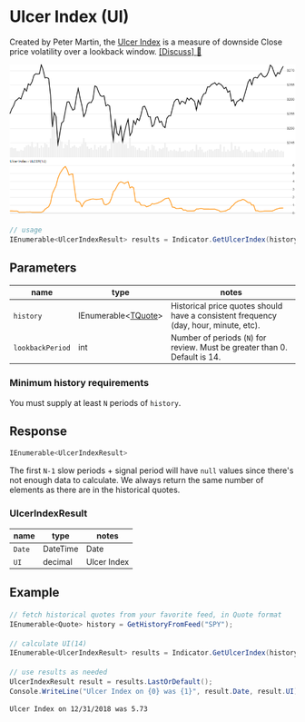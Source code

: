 ﻿# Ulcer Index (UI)

Created by Peter Martin, the [Ulcer Index](https://en.wikipedia.org/wiki/Ulcer_index) is a measure of downside Close price volatility over a lookback window.
[[Discuss] :speech_balloon:](https://github.com/DaveSkender/Stock.Indicators/discussions/232 "Community discussion about this indicator")

![image](chart.png)

```csharp
// usage
IEnumerable<UlcerIndexResult> results = Indicator.GetUlcerIndex(history, lookbackPeriod);  
```

## Parameters

| name | type | notes
| -- |-- |--
| `history` | IEnumerable\<[TQuote](../../docs/GUIDE.md#historical-quotes)\> | Historical price quotes should have a consistent frequency (day, hour, minute, etc).
| `lookbackPeriod` | int | Number of periods (`N`) for review.  Must be greater than 0.  Default is 14.

### Minimum history requirements

You must supply at least `N` periods of `history`.

## Response

```csharp
IEnumerable<UlcerIndexResult>
```

The first `N-1` slow periods + signal period will have `null` values since there's not enough data to calculate.  We always return the same number of elements as there are in the historical quotes.

### UlcerIndexResult

| name | type | notes
| -- |-- |--
| `Date` | DateTime | Date
| `UI` | decimal | Ulcer Index

## Example

```csharp
// fetch historical quotes from your favorite feed, in Quote format
IEnumerable<Quote> history = GetHistoryFromFeed("SPY");

// calculate UI(14)
IEnumerable<UlcerIndexResult> results = Indicator.GetUlcerIndex(history,14);

// use results as needed
UlcerIndexResult result = results.LastOrDefault();
Console.WriteLine("Ulcer Index on {0} was {1}", result.Date, result.UI);
```

```bash
Ulcer Index on 12/31/2018 was 5.73
```
